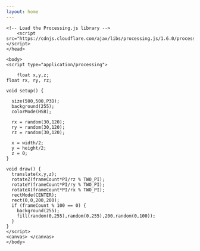 ```yaml
---
layout: home
---
```


<html>
	<head>
	<title>My Sketch</title>
    
    <!-- Load the Processing.js library -->
		<script src="https://cdnjs.cloudflare.com/ajax/libs/processing.js/1.6.0/processing.min.js"></script>
	</head>
	
	<body>
	<script type="application/processing">
    
        float x,y,z;
	float rx, ry, rz;

	void setup() {

	  size(500,500,P3D);
	  background(255);
	  colorMode(HSB);

	  rx = random(30,120);
	  ry = random(30,120);
	  rz = random(30,120);

	  x = width/2;
	  y = height/2;
	  z = 0;
	}

	void draw() {
	  translate(x,y,z);
	  rotateZ(frameCount*PI/rz % TWO_PI);
	  rotateY(frameCount*PI/ry % TWO_PI);
	  rotateX(frameCount*PI/rx % TWO_PI);
	  rectMode(CENTER);
	  rect(0,0,200,200);
	  if (frameCount % 100 == 0) {
	    background(255);
	    fill(random(0,255),random(0,255),200,random(0,100));
	  }
	}
	</script>
	<canvas> </canvas>
	</body>
</html>
